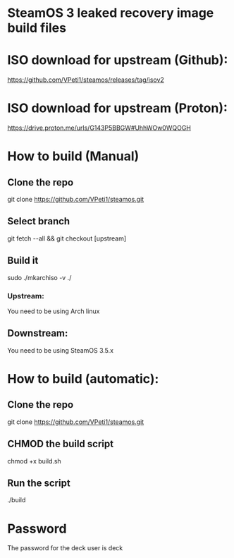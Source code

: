 # SteamOS 3 leaked recovery image build files
# ISO download for upstream (Github):
https://github.com/VPeti1/steamos/releases/tag/isov2
# ISO download for upstream (Proton):
https://drive.proton.me/urls/G143P5BBGW#UhhWOw0WQOGH
# How to build (Manual)
## Clone the repo
git clone https://github.com/VPeti1/steamos.git
## Select branch
git fetch --all && git checkout [upstream]
## Build it
sudo ./mkarchiso -v ./
### Upstream:
You need to be using Arch linux 
## Downstream:
You need to be using SteamOS 3.5.x
# How to build (automatic):
## Clone the repo
git clone https://github.com/VPeti1/steamos.git
## CHMOD the build script
chmod +x build.sh
## Run the script
./build
# Password
The password for the deck user is deck
